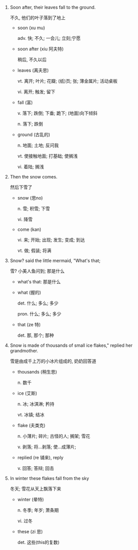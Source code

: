 1. Soon after, their leaves fall to the ground.

    不久, 他们的叶子落到了地上

    - soon (xu mu)

        adv. 快; 不久; 一会儿; 立刻;宁愿

    - soon after (xiu 阿夫特)

        稍后, 不久以后

    - leaves (离夫思)

        vt. 离开; 叶片; 花瓣; (纸)页; 张; 薄金属片; 活动桌板

        vi. 离开; 触发; 留下

    - fall (富)

        v. 落下; 跌倒; 下垂; 跪下; (地面)向下倾斜

        n. 落下; 跌倒

    - ground (古乱的)

        n. 地面; 土地; 反问我

        vt. 使接触地面; 打基础; 使搁浅

        vi. 着陆; 搁浅

2. Then the snow comes. 

    然后下雪了

    - snow (思no)

        n. 雪; 积雪; 下雪

        vi. 降雪

    - come (kan)

        vi. 来; 开始; 出现; 发生; 变成; 到达

        vt. 做; 假装; 将满
    
3. Snow? said the little mermaid, "What's that;

    雪? 小美人鱼问到; 那是什么

    - what's that: 那是什么

    - what (握的)

        det. 什么; 多么; 多少

        pron. 什么; 多么; 多少

    - that (ze 特)

        det. 那, 那个; 那种

4. Snow is made of thousands of small ice flakes," replied her grandmother.

    雪是由成千上万的小冰片组成的, 奶奶回答道

    - thousands (稍生思)

        n. 数千

    - ice (艾斯)

        n. 冰; 冰淇淋; 矜持

        vt. 冰镇; 结冰

    - flake (夫类克)

        n. 小薄片; 碎片; 古怪的人; 搁架; 雪花

        v. 剥落; 将...剥落; 使...成薄片;

    - replied (re 铺来), reply

        v. 回答; 答辩; 回击

5. In winter these flakes fall from the sky

    冬天; 雪花从天上飘落下来

    - winter (晕特)

        n. 冬季; 年岁; 萧条期

        vi. 过冬

    - these (zi 思)

        det. 这些(this的复数)

    